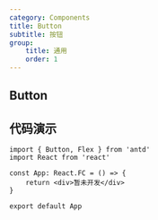 ```yaml
---
category: Components
title: Button
subtitle: 按钮
group:
    title: 通用
    order: 1
---
```


## Button

## 代码演示

```tsx
import { Button, Flex } from 'antd'
import React from 'react'

const App: React.FC = () => {
    return <div>暂未开发</div>
}

export default App
```
